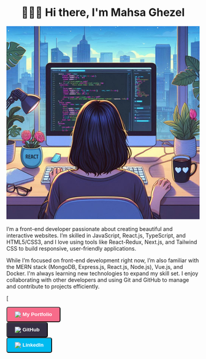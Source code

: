 <h1 align="center">👋🏻😊 Hi there, I'm Mahsa Ghezel</h1>

![me](/assets/me.jpg)

<p align-"center">I’m a front-end developer passionate about creating beautiful and interactive websites. I’m skilled in JavaScript, React.js, TypeScript, and HTML5/CSS3, and I love using tools like React-Redux, Next.js, and Tailwind CSS to build responsive, user-friendly applications.

While I’m focused on front-end development right now, I’m also familiar with the MERN stack (MongoDB, Express.js, React.js, Node.js), Vue.js, and Docker. I'm always learning new technologies to expand my skill set. I enjoy collaborating with other developers and using Git and GitHub to manage and contribute to projects efficiently.
</p>
[
<p>
  <button href="https://mahsaghezel1995.netlify.app/" style="display: flex; justify-content: center; align-items: center; padding: 10px 20px; margin-right: 10px; background-color: #f76b8a; color: white; text-align: center; text-decoration: none; border-radius: 5px; font-weight: bold;">
    <img src="https://cdn4.iconfinder.com/data/icons/leto-most-searched-mix-8/64/__wifi_connection_network-512.png" width=20 /> My Portfolio
  </button><button href="https://github.com/mahsaghezel" style="display: flex; justify-content: center; align-items: center; padding: 10px 20px; margin-right: 10px; background-color: #352f44; color: white; text-align: center; text-decoration: none; border-radius: 5px; font-weight: bold;">
    <img src="https://cdn3.iconfinder.com/data/icons/free-social-icons/67/github_circle_gray-128.png" width=20 /> GitHub
  </button><button href="https://www.linkedin.com/in/mahsaghezel/" style="display: flex; justify-content: center; align-items: center; padding: 10px 20px; margin-right: 10px; background-color: #00bbf0; color: white; text-align: center; text-decoration: none; border-radius: 5px; font-weight: bold;">
    <img src="https://cdn3.iconfinder.com/data/icons/free-social-icons/67/linkedin_circle_gray-512.png" width=20 /> LinkedIn
  </button>
</p>
<!--
**ghezel1995/ghezel1995** is a ✨ _special_ ✨ repository because its `README.md` (this file) appears on your GitHub profile.

Here are some ideas to get you started:

- 🔭 I’m currently working on ...
- 🌱 I’m currently learning ...
- 👯 I’m looking to collaborate on ...
- 🤔 I’m looking for help with ...
- 💬 Ask me about ...
- 📫 How to reach me: ...
- 😄 Pronouns: ...
- ⚡ Fun fact: ...
-->
